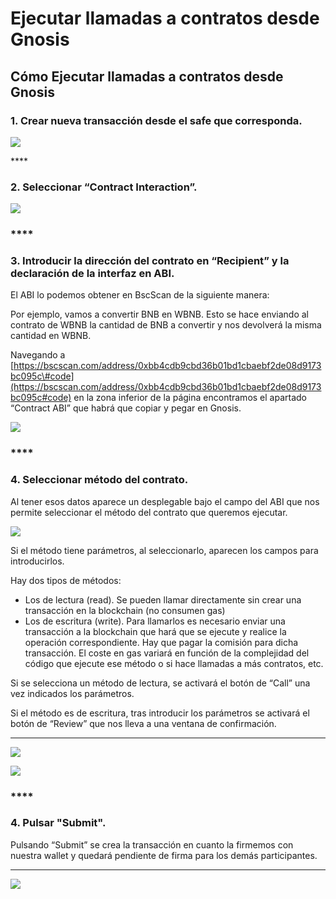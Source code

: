 # Ejecutar llamadas a contratos desde Gnosis

## Cómo Ejecutar llamadas a contratos desde Gnosis

### 1. **Crear nueva transacción desde el safe que corresponda.**  

![](https://lh5.googleusercontent.com/_MYV2FtTVJ_m0p5b3Of6UFcEkX3DP6jTG4MZ1FgfR2JWbAWZb8ooqh766vxDbnXxlU0bQQ8JjtLhMzTNeFFVV7xGKw8GML9oP9meWWGvPePf-vt3DFMIldWfQgLxN-QJSGtanKNl)

\*\*\*\*

### **2. Seleccionar “Contract Interaction”.**  

![](https://lh6.googleusercontent.com/r1ZemzLSi07ZfYTO4oqKobKFbKfvt1-ylkHM0JKuiy2jg8HvJcO17SdnvESfjw3gE1lTfeLeyC9sdlLIawVCNPlNGWVVjnUZiicucvhT3xiksAHggMKrTyJVpP2SVax_6IAG7H2Z)

### \*\*\*\*

### **3. Introducir la dirección del contrato en “Recipient” y la declaración de la interfaz en ABI.**

El ABI lo podemos obtener en BscScan de la siguiente manera:

Por ejemplo, vamos a convertir BNB en WBNB. Esto se hace enviando al contrato de WBNB la cantidad de BNB a convertir y nos devolverá la misma cantidad en WBNB.

Navegando a [https://bscscan.com/address/0xbb4cdb9cbd36b01bd1cbaebf2de08d9173bc095c\#code](https://bscscan.com/address/0xbb4cdb9cbd36b01bd1cbaebf2de08d9173bc095c#code) en la zona inferior de la página encontramos el apartado “Contract ABI” que habrá que copiar y pegar en Gnosis.



![](https://lh4.googleusercontent.com/yFFxY5qDccg_XYPMuGQ4u_ymRXG_fi4ENlgxmOV1DfbAFu1KQWoHtHdcNuTEbCqVo6B7MdqTIsNdrSghX1viDvNLXNAkMv-ZJ8sOc0Flt_qvY2mgaXP3xGdhbWLg4ZAe6vbsWvvC)

### \*\*\*\*

### **4. Seleccionar método del contrato.**

Al tener esos datos aparece un desplegable bajo el campo del ABI que nos permite seleccionar el método del contrato que queremos ejecutar.



![](https://lh5.googleusercontent.com/waAY3tSJATsotRGKhNsZaQi0s0z7yTUHFwyLj6WR2mZgeuS-rCseZgwrWkkoZz-mq9q7RRrhCUTbt1RvcrIrQXzR9c5KyNXwdERPZSs1XrDZ8U5vpaOBMSzKAfS14QWv5kdsA4Lc)



Si el método tiene parámetros, al seleccionarlo, aparecen los campos para introducirlos.

Hay dos tipos de métodos:

* Los de lectura \(read\). Se pueden llamar directamente sin crear una transacción en la blockchain \(no consumen gas\)
* Los de escritura \(write\). Para llamarlos es necesario enviar una transacción a la blockchain que hará que se ejecute y realice la operación correspondiente. Hay que pagar la comisión para dicha transacción. El coste en gas variará en función de la complejidad del código que ejecute ese método o si hace llamadas a más contratos, etc.

Si se selecciona un método de lectura, se activará el botón de “Call” una vez indicados los parámetros.

Si el método es de escritura, tras introducir los parámetros se activará el botón de “Review” que nos lleva a una ventana de confirmación.  
  
****

![](https://lh5.googleusercontent.com/GXNWPOXbp_tKT7Wqdg3SUuT268Bi9Yoxk0aGQxFuzTLn2emI1YfL3eqeWgBN-eIpDbYsd11WClujlV4tb3LzxASZwG8c0SO737GIKpw3Dm_k2cry6Gzrie40sPGLhDX6odMQ1jkV)



![](https://lh4.googleusercontent.com/ihG5L5K1b9YEpyuf-edogkwMc7-1n3LeObkMr_0-eXmnGLTeSugBKlCqNA8pogERJ2OmTezhJ9TZgkXEXZcNbHPSXZrs5Edm47MbfTrPaiGzCFahwn1WWtuJ1-4yz2Keho6n5u_a)

### \*\*\*\*

### **4. Pulsar "Submit".**

Pulsando “Submit” se crea la transacción en cuanto la firmemos con nuestra wallet y quedará pendiente de firma para los demás participantes.  
  
****

![](https://lh5.googleusercontent.com/jp1Mn_pId13KjaUuExiRC0TxUefMnH55KZDO1nfy349YCgV6hc-Fq7d6fb8Ebg-JdPoai4_n7Lef3FGIWGdFcIkkDQMS4Vntx6V9Px5rqxR84FoKt8uzGx_5GqUixUDbhUimPpEx)





